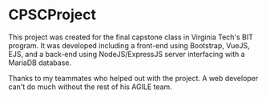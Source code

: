# CPSCProject

This project was created for the final capstone class in Virginia Tech's BIT program. It was developed including a front-end using Bootstrap, VueJS, EJS, 
and a back-end using NodeJS/ExpressJS server interfacing with a MariaDB database.

Thanks to my teammates who helped out with the project. A web developer can't do much without the rest of his AGILE team.
